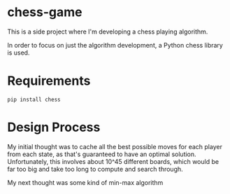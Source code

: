 # chess-game
This is a side project where I'm developing a chess playing algorithm.

In order to focus on just the algorithm development, a Python chess library is used.

# Requirements
    pip install chess



# Design Process
My initial thought was to cache all the best possible moves for each player from each state, as that's guaranteed to have an optimal solution. Unfortunately, this involves about 10^45 different boards, which would be far too big and take too long to compute and search through.

My next thought was some kind of min-max algorithm


